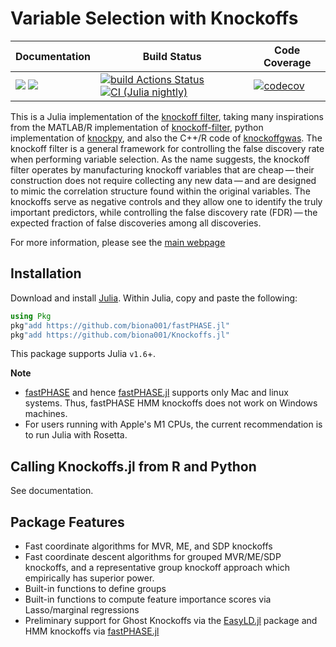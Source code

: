# Variable Selection with Knockoffs

| **Documentation** | **Build Status** | **Code Coverage**  |
|-------------------|------------------|--------------------|
| [![](https://img.shields.io/badge/docs-latest-blue.svg)](https://biona001.github.io/Knockoffs.jl/dev/) [![](https://img.shields.io/badge/docs-stable-blue.svg)](https://biona001.github.io/Knockoffs.jl/stable/) | [![build Actions Status](https://github.com/biona001/Knockoffs.jl/workflows/CI/badge.svg)](https://github.com/biona001/Knockoffs.jl/actions) [![CI (Julia nightly)](https://github.com/biona001/Knockoffs.jl/workflows/JuliaNightly/badge.svg)](https://github.com/biona001/Knockoffs.jl/actions/workflows/JuliaNightly.yml) | [![codecov](https://codecov.io/gh/biona001/Knockoffs.jl/branch/master/graph/badge.svg?token=YyPqiFpIM1)](https://codecov.io/gh/biona001/Knockoffs.jl) |

This is a Julia implementation of the [knockoff filter](https://web.stanford.edu/group/candes/knockoffs/), taking many inspirations from the MATLAB/R implementation of [knockoff-filter](https://github.com/msesia/knockoff-filter), python implementation of [knockpy](https://github.com/amspector100/knockpy), and also the C++/R code of [knockoffgwas](https://github.com/msesia/knockoffgwas). The knockoff filter is a general framework for controlling the false discovery rate when performing variable selection. As the name suggests, the knockoff filter operates by manufacturing knockoff variables that are cheap — their construction does not require collecting any new data — and are designed to mimic the correlation structure found within the original variables. The knockoffs serve as negative controls and they allow one to identify the truly important predictors, while controlling the false discovery rate (FDR) — the expected fraction of false discoveries among all discoveries.

For more information, please see the [main webpage](https://web.stanford.edu/group/candes/knockoffs/)

## Installation

Download and install [Julia](https://julialang.org/downloads/). Within Julia, copy and paste the following: 
```julia
using Pkg
pkg"add https://github.com/biona001/fastPHASE.jl"
pkg"add https://github.com/biona001/Knockoffs.jl"
```
This package supports Julia `v1.6`+. 

**Note**
+ [fastPHASE](https://stephenslab.uchicago.edu/software.html#fastphase) and hence [fastPHASE.jl](https://github.com/biona001/fastPHASE.jl) supports only Mac and linux systems. Thus, fastPHASE HMM knockoffs does not work on Windows machines. 
+  For users running with Apple's M1 CPUs, the current recommendation is to run Julia with Rosetta. 

## Calling Knockoffs.jl from R and Python

See documentation.

## Package Features

+ Fast coordinate algorithms for MVR, ME, and SDP knockoffs
+ Fast coordinate descent algorithms for grouped MVR/ME/SDP knockoffs, and a representative group knockoff approach which empirically has superior power. 
+ Built-in functions to define groups
+ Built-in functions to compute feature importance scores via Lasso/marginal regressions
+ Preliminary support for Ghost Knockoffs via the [EasyLD.jl](https://github.com/biona001/EasyLD.jl) package and HMM knockoffs via [fastPHASE.jl](https://github.com/biona001/fastPHASE.jl)
